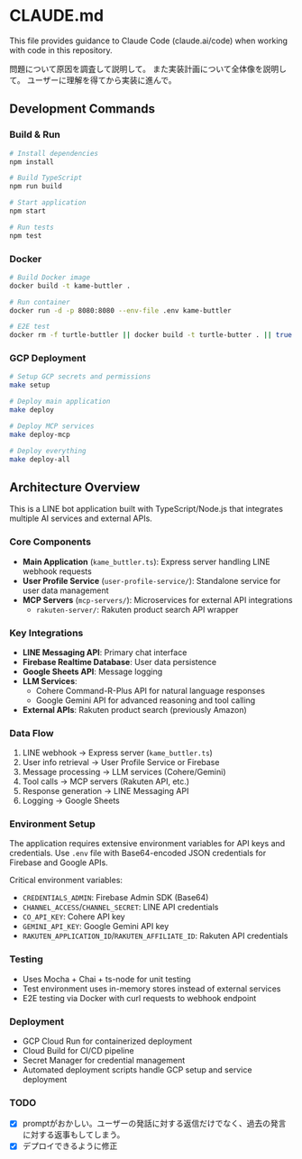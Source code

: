 # CLAUDE.md

This file provides guidance to Claude Code (claude.ai/code) when working with code in this repository.

問題について原因を調査して説明して。
また実装計画について全体像を説明して。
ユーザーに理解を得てから実装に進んで。

## Development Commands

### Build & Run
```bash
# Install dependencies
npm install

# Build TypeScript
npm run build

# Start application
npm start

# Run tests
npm test
```

### Docker
```bash
# Build Docker image
docker build -t kame-buttler .

# Run container
docker run -d -p 8080:8080 --env-file .env kame-buttler

# E2E test
docker rm -f turtle-buttler || docker build -t turtle-butter . || true && docker run -d --name turtle-buttler -p 8080:8080 --env-file .env -e NODE_ENV=test turtle-buttler && sleep 2 && curl -s -X POST http://localhost:8080/ -H "Content-Type: application/json" --data @dummy_line_request.json && echo "\n--- LOGS ---" && docker logs turtle-buttler
```

### GCP Deployment
```bash
# Setup GCP secrets and permissions
make setup

# Deploy main application
make deploy

# Deploy MCP services
make deploy-mcp

# Deploy everything
make deploy-all
```

## Architecture Overview

This is a LINE bot application built with TypeScript/Node.js that integrates multiple AI services and external APIs.

### Core Components

- **Main Application** (`kame_buttler.ts`): Express server handling LINE webhook requests
- **User Profile Service** (`user-profile-service/`): Standalone service for user data management
- **MCP Servers** (`mcp-servers/`): Microservices for external API integrations
  - `rakuten-server/`: Rakuten product search API wrapper

### Key Integrations

- **LINE Messaging API**: Primary chat interface
- **Firebase Realtime Database**: User data persistence
- **Google Sheets API**: Message logging
- **LLM Services**: 
  - Cohere Command-R-Plus API for natural language responses
  - Google Gemini API for advanced reasoning and tool calling
- **External APIs**: Rakuten product search (previously Amazon)

### Data Flow

1. LINE webhook → Express server (`kame_buttler.ts`)
2. User info retrieval → User Profile Service or Firebase
3. Message processing → LLM services (Cohere/Gemini)
4. Tool calls → MCP servers (Rakuten API, etc.)
5. Response generation → LINE Messaging API
6. Logging → Google Sheets

### Environment Setup

The application requires extensive environment variables for API keys and credentials. Use `.env` file with Base64-encoded JSON credentials for Firebase and Google APIs.

Critical environment variables:
- `CREDENTIALS_ADMIN`: Firebase Admin SDK (Base64)
- `CHANNEL_ACCESS`/`CHANNEL_SECRET`: LINE API credentials
- `CO_API_KEY`: Cohere API key
- `GEMINI_API_KEY`: Google Gemini API key
- `RAKUTEN_APPLICATION_ID`/`RAKUTEN_AFFILIATE_ID`: Rakuten API credentials

### Testing

- Uses Mocha + Chai + ts-node for unit testing
- Test environment uses in-memory stores instead of external services
- E2E testing via Docker with curl requests to webhook endpoint

### Deployment

- GCP Cloud Run for containerized deployment
- Cloud Build for CI/CD pipeline
- Secret Manager for credential management
- Automated deployment scripts handle GCP setup and service deployment

### TODO
- [x] promptがおかしい。ユーザーの発話に対する返信だけでなく、過去の発言に対する返事もしてしまう。
- [x] デプロイできるように修正